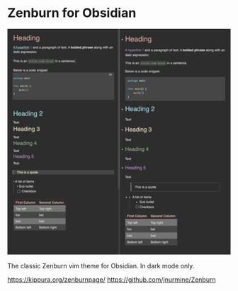 # Zenburn for Obsidian

![](screen.png)

The classic Zenburn vim theme for Obsidian. In dark mode only.

https://kippura.org/zenburnpage/
https://github.com/jnurmine/Zenburn